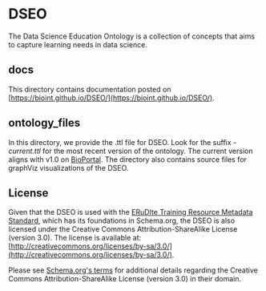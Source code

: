 # DSEO
The Data Science Education Ontology is a collection of concepts that aims to capture learning needs in data science.

## docs
This directory contains documentation posted on [https://bioint.github.io/DSEO/](https://bioint.github.io/DSEO/).

## ontology_files
In this directory, we provide the .ttl file for DSEO.
Look for the suffix *-current.ttl* for the most recent version of the ontology. 
The current version aligns with v1.0 on [BioPortal](https://bioportal.bioontology.org/ontologies/DSEO).
The directory also contains source files for graphViz visualizations of the DSEO. 

## License
Given that the DSEO is used with the [ERuDIte Training Resource Metadata Standard](https://github.com/bioint/erudite-training-resource-standard), 
which has its foundations in Schema.org, the DSEO is also licensed under the Creative Commons Attribution-ShareAlike License (version 3.0). 
The license is available at: [http://creativecommons.org/licenses/by-sa/3.0/](http://creativecommons.org/licenses/by-sa/3.0/). 

Please see [Schema.org's terms](https://schema.org/docs/terms.html) for additional details
regarding the Creative Commons Attribution-ShareAlike License (version 3.0) in their domain. 
